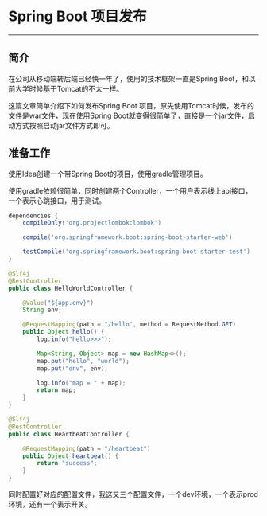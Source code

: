 # Spring Boot 项目发布

---


## 简介

在公司从移动端转后端已经快一年了，使用的技术框架一直是Spring Boot，和以前大学时候基于Tomcat的不太一样。

这篇文章简单介绍下如何发布Spring Boot 项目，原先使用Tomcat时候，发布的文件是war文件，现在使用Spring Boot就变得很简单了，直接是一个jar文件，启动方式按照启动jar文件方式即可。


## 准备工作

使用Idea创建一个带Spring Boot的项目，使用gradle管理项目。

使用gradle依赖很简单，同时创建两个Controller，一个用户表示线上api接口，一个表示心跳接口，用于测试。

```groovy
dependencies {
    compileOnly('org.projectlombok:lombok')

    compile('org.springframework.boot:spring-boot-starter-web')

    testCompile('org.springframework.boot:spring-boot-starter-test')
}
```

```java
@Slf4j
@RestController
public class HelloWorldController {

    @Value("${app.env}")
    String env;

    @RequestMapping(path = "/hello", method = RequestMethod.GET)
    public Object hello() {
        log.info("hello>>>");

        Map<String, Object> map = new HashMap<>();
        map.put("hello", "world");
        map.put("env", env);

        log.info("map = " + map);
        return map;
    }
}
```

```java
@Slf4j
@RestController
public class HeartbeatController {

    @RequestMapping(path = "/heartbeat")
    public Object heartbeat() {
        return "success";
    }
}
```

同时配置好对应的配置文件，我这又三个配置文件，一个dev环境，一个表示prod环境，还有一个表示开关。